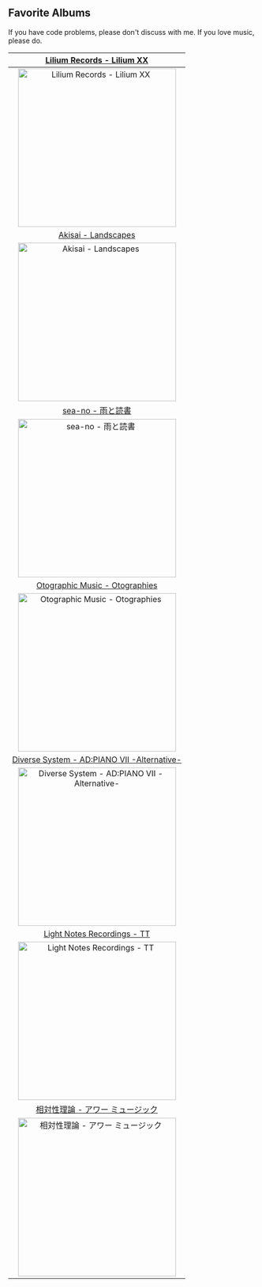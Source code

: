 ## Favorite Albums

If you have code problems, please don't discuss with me. If you love music, please do.

<!-- begin-fav-albums -->
|[Lilium Records - Lilium XX](https://lilium.bandcamp.com/album/lilium-xx)|
|:-:|
|<img src="https://f4.bcbits.com/img/a0518881155_16.jpg" alt="Lilium Records - Lilium XX" width="320">|
|[Akisai - Landscapes](https://akisai.bandcamp.com/album/landscapes)|
|<img src="https://f4.bcbits.com/img/a0249755784_16.jpg" alt="Akisai - Landscapes" width="320">|
|[sea-no - 雨と読書](https://sea-no.bandcamp.com/album/-)|
|<img src="https://f4.bcbits.com/img/a1035198687_16.jpg" alt="sea-no - 雨と読書" width="320">|
|[Otographic Music - Otographies](https://www.discogs.com/ja/release/14978164-Various-Otographies)|
|<img src="https://i.discogs.com/SZC9Kw9FWVS8GBLSrXee3vn00JKvtoFil2-m_syZtb8/rs:fit/g:sm/q:90/h:600/w:600/czM6Ly9kaXNjb2dz/LWRhdGFiYXNlLWlt/YWdlcy9SLTE0OTc4/MTY0LTE2MzU1Nzc1/NjktNTAwMC5qcGVn.jpeg" alt="Otographic Music - Otographies" width="320">|
|[Diverse System - AD:PIANO VII -Alternative-](https://diversesystem.bandcamp.com/album/ad-piano-vii-alternative)|
|<img src="https://f4.bcbits.com/img/a3184779540_16.jpg" alt="Diverse System - AD:PIANO VII -Alternative-" width="320">|
|[Light Notes Recordings - TT](https://www.discogs.com/release/7754602-Various-TT)|
|<img src="https://i.discogs.com/UFdQTIapuReH4-bohxbFlUU85hbw7e8fsL5P3YsrRMc/rs:fit/g:sm/q:90/h:600/w:600/czM6Ly9kaXNjb2dz/LWRhdGFiYXNlLWlt/YWdlcy9SLTc3NTQ2/MDItMTQ0ODEwNjk1/OS0xMjk3LmpwZWc.jpeg" alt="Light Notes Recordings - TT" width="320">|
|[相対性理論 - アワー ミュージック](https://www.discogs.com/ja/release/2100932-%E7%9B%B8%E5%AF%BE%E6%80%A7%E7%90%86%E8%AB%96-%E6%B8%8B%E8%B0%B7%E6%85%B6%E4%B8%80%E9%83%8E-%E3%82%A2%E3%83%AF%E3%83%BC%E3%83%9F%E3%83%A5%E3%83%BC%E3%82%B8%E3%83%83%E3%82%AF)|
|<img src="https://i.discogs.com/wZhfcPzlgqoNOhT6X7vLJrTxTDwd1aZyzQ3rhUdzMn4/rs:fit/g:sm/q:90/h:447/w:500/czM6Ly9kaXNjb2dz/LWRhdGFiYXNlLWlt/YWdlcy9SLTIxMDA5/MzItMTI2NDA0NjIy/NS5qcGVn.jpeg" alt="相対性理論 - アワー ミュージック" width="320">|
<!-- end-fav-albums -->

